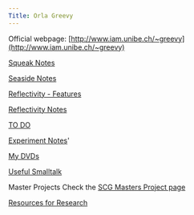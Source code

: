 ```yaml
---
Title: Orla Greevy
---
```


Official webpage: [http://www.iam.unibe.ch/~greevy](http://www.iam.unibe.ch/~greevy)

[Squeak Notes](%base_url%/wiki/alumni/orlagreevy/squeaknotes)

[Seaside Notes](%base_url%/wiki/alumni/orlagreevy/seasidenotes)

[Reflectivity - Features](%base_url%/wiki/alumni/orlagreevy/reflectivityfeatures)

[Reflectivity Notes](%base_url%/wiki/alumni/orlagreevy/reflectivitynotes)

[TO DO](%base_url%/wiki/alumni/orlagreevy/todo)

[Experiment Notes](%base_url%/wiki/alumni/orlagreevy/experimentnotes)'

[My DVDs](%base_url%/wiki/alumni/orlagreevy/mydvds)

[Useful Smalltalk](%base_url%/wiki/alumni/orlagreevy/usefulsmalltalk)

Master Projects Check the [SCG Masters Project page](%base_url%/wiki/projects/mastersbachelorsprojects)

[Resources for Research](%base_url%/wiki/alumni/orlagreevy/resourcesforresearch)
